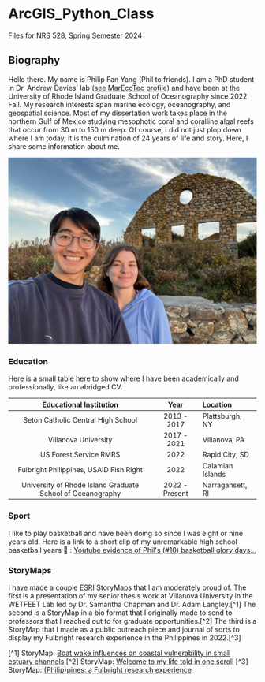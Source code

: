 # ArcGIS_Python_Class
Files for NRS 528, Spring Semester 2024

## Biography
Hello there. My name is Philip Fan Yang (Phil to friends). I am a PhD student in Dr. Andrew Davies' lab ([see MarEcoTec profile](https://marecotec.com/team_member/philip-yang/)) and have been at the University of Rhode Island Graduate School of Oceanography since 2022 Fall. 
My research interests span marine ecology, oceanography, and geospatial science. 
Most of my dissertation work takes place in the northern Gulf of Mexico studying mesophotic coral and coralline algal reefs that occur from 30 m to 150 m deep. 
Of course, I did not just plop down where I am today, it is the culmination of 24 years of life and story. Here, I share some information about me. 

![Recent picture of me (left) during a walk with my girlfriend at Scarborough Beach.](/BioPic.jpg)

### Education
Here is a small table here to show where I have been academically and professionally, like an abridged CV.

| Educational Institution                  | Year          | Location         |
| :----------------------: | :-------------: | :---------------- |
| Seton Catholic Central High School       | 2013 - 2017   | Plattsburgh, NY  | 
| Villanova University                     | 2017 - 2021   | Villanova, PA    |
| US Forest Service RMRS                   | 2022          | Rapid City, SD   |
| Fulbright Philippines, USAID Fish Right  | 2022          | Calamian Islands |
| University of Rhode Island Graduate School of Oceanography | 2022 - Present | Narragansett, RI |

### Sport
I like to play basketball and have been doing so since I was eight or nine years old. 
Here is a link to a short clip of my unremarkable high school basketball years :zany_face: : [Youtube evidence of Phil's (#10) basketball glory days...](https://youtu.be/c5X_J0UJ9ZA?si=0rrcNtH9F42qPF2U&t=2040)

### StoryMaps
I have made a couple ESRI StoryMaps that I am moderately proud of. The first is a presentation of my senior thesis work at Villanova University in the WETFEET Lab led by Dr. Samantha Chapman and Dr. Adam Langley.[^1] 
The second is a StoryMap in a bio format that I originally made to send to professors that I reached out to for graduate opportunities.[^2]
The third is a StoryMap that I made as a public outreach piece and journal of sorts to display my Fulbright research experience in the Philippines in 2022.[^3]

[^1] StoryMap: [Boat wake influences on coastal vulnerability in small estuary channels](https://villanova.maps.arcgis.com/apps/MapSeries/index.html?appid=090d7618677e433faf9fda3b6a18923e)
[^2] StoryMap: [Welcome to my life told in one scroll](https://arcg.is/040mvD)
[^3] StoryMap: [(Philip)pines: a Fulbright research experience](https://arcg.is/005DDH)
